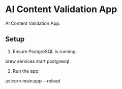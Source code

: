 # AI Content Validation App

AI Content Validation App.

## Setup

1. Ensure PostgreSQL is running:

brew services start postgresql

2. Run the app:

uvicorn main:app --reload